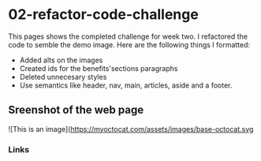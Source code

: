 # 02-refactor-code-challenge

This pages shows the completed challenge for week two. I refactored the code to semble the demo image. Here are the following things I formatted:

- Added alts on the images
- Created ids for the benefits'sections paragraphs
- Deleted unnecesary styles
- Use semantics like header, nav, main, articles, aside and a footer.



## Sreenshot of the web page ##

![This is an image](https://myoctocat.com/assets/images/base-octocat.svg



### Links ###
